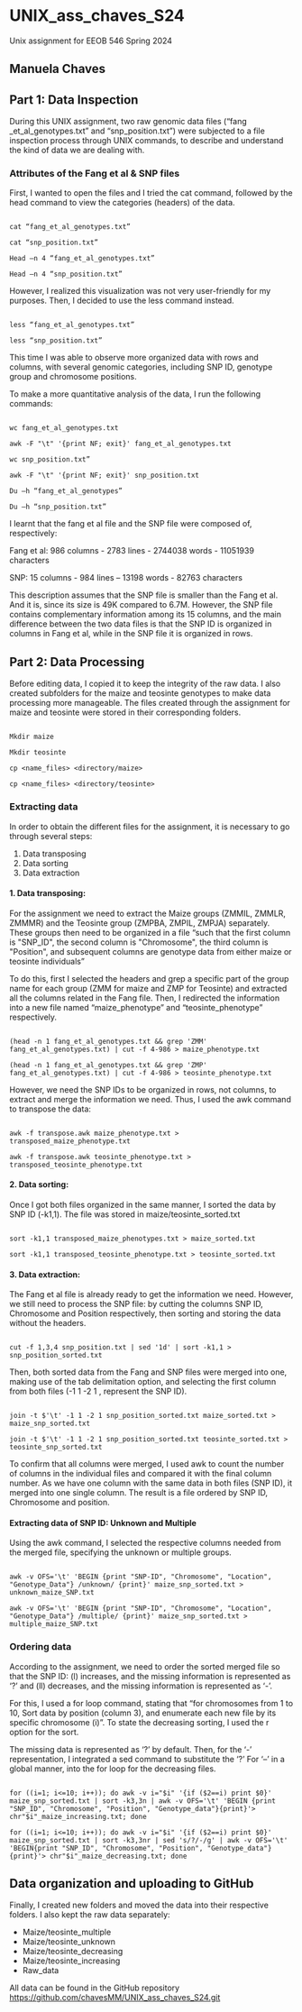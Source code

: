 # UNIX_ass_chaves_S24
Unix assignment for EEOB 546 Spring 2024
## Manuela Chaves  

## Part 1: Data Inspection 

During this UNIX assignment, two raw genomic data files (“fang _et_al_genotypes.txt” and “snp_position.txt”) were subjected to a file inspection process through UNIX commands, to describe and understand the kind of data we are dealing with.   

### Attributes of the Fang et al & SNP files 

First, I wanted to open the files and I tried the cat command, followed by the head command to view the categories (headers) of the data. 

``` 

cat “fang_et_al_genotypes.txt” 

cat “snp_position.txt” 

Head –n 4 “fang_et_al_genotypes.txt” 

Head –n 4 “snp_position.txt” 

``` 

However, I realized this visualization was not very user-friendly for my purposes. Then, I decided to use the less command instead. 

``` 

less “fang_et_al_genotypes.txt” 

less “snp_position.txt” 

``` 

This time I was able to observe more organized data with rows and columns, with several genomic categories, including SNP ID, genotype group and chromosome positions.  

To make a more quantitative analysis of the data, I run the following commands: 

``` 

wc fang_et_al_genotypes.txt 

awk -F "\t" '{print NF; exit}' fang_et_al_genotypes.txt 

wc snp_position.txt” 

awk -F "\t" '{print NF; exit}' snp_position.txt 

Du –h “fang_et_al_genotypes” 

Du –h “snp_position.txt” 

```  

I learnt that the fang et al file and the SNP file were composed of, respectively: 

Fang et al: 986 columns - 2783 lines - 2744038 words - 11051939 characters 

SNP: 15 columns - 984 lines – 13198 words - 82763 characters 

This description assumes that the SNP file is smaller than the Fang et al. And it is, since its size is 49K compared to 6.7M. However, the SNP file contains complementary information among its 15 columns, and the main difference between the two data files is that the SNP ID is organized in columns in Fang et al, while in the SNP file it is organized in rows.    

 

## Part 2: Data Processing 

Before editing data, I copied it to keep the integrity of the raw data. I also created subfolders for the maize and teosinte genotypes to make data processing more manageable. The files created through the assignment for maize and teosinte were stored in their corresponding folders.  

``` 

Mkdir maize  

Mkdir teosinte  

cp <name_files> <directory/maize> 

cp <name_files> <directory/teosinte> 

```  

### Extracting data  

In order to obtain the different files for the assignment, it is necessary to go through several steps: 

1. Data transposing
2. Data sorting
3. Data extraction 

#### 1. Data transposing: 

For the assignment we need to extract the Maize groups (ZMMIL, ZMMLR, ZMMMR) and the Teosinte group (ZMPBA, ZMPIL, ZMPJA) separately. These groups then need to be organized in a file “such that the first column is "SNP_ID", the second column is "Chromosome", the third column is "Position", and subsequent columns are genotype data from either maize or teosinte individuals” 

To do this, first I selected the headers and grep a specific part of the group name for each group (ZMM for maize and ZMP for Teosinte) and extracted all the columns related in the Fang file. Then, I redirected the information into a new file named “maize_phenotype” and “teosinte_phenotype” respectively.  

```  

(head -n 1 fang_et_al_genotypes.txt && grep 'ZMM' fang_et_al_genotypes.txt) | cut -f 4-986 > maize_phenotype.txt 

(head -n 1 fang_et_al_genotypes.txt && grep 'ZMP' fang_et_al_genotypes.txt) | cut -f 4-986 > teosinte_phenotype.txt 

``` 

However, we need the SNP IDs to be organized in rows, not columns, to extract and merge the information we need. Thus, I used the awk command to transpose the data: 

```  

awk -f transpose.awk maize_phenotype.txt > transposed_maize_phenotype.txt  

awk -f transpose.awk teosinte_phenotype.txt > transposed_teosinte_phenotype.txt 

``` 

#### 2. Data sorting: 

Once I got both files organized in the same manner, I sorted the data by SNP ID (-k1,1). The file was stored in maize/teosinte_sorted.txt 

```  

sort -k1,1 transposed_maize_phenotypes.txt > maize_sorted.txt 

sort -k1,1 transposed_teosinte_phenotype.txt > teosinte_sorted.txt  

``` 

#### 3. Data extraction: 

The Fang et al file is already ready to get the information we need. However, we still need to process the SNP file: by cutting the columns SNP ID, Chromosome and Position respectively, then sorting and storing the data without the headers.  

```  

cut -f 1,3,4 snp_position.txt | sed '1d' | sort -k1,1 > snp_position_sorted.txt  

``` 

Then, both sorted data from the Fang and SNP files were merged into one, making use of the tab delimitation option, and selecting the first column from both files (-1 1 -2 1 , represent the SNP ID). 

 ``` 

join -t $'\t' -1 1 -2 1 snp_position_sorted.txt maize_sorted.txt > maize_snp_sorted.txt 

join -t $'\t' -1 1 -2 1 snp_position_sorted.txt teosinte_sorted.txt > teosinte_snp_sorted.txt 

```  

To confirm that all columns were merged, I used awk to count the number of columns in the individual files and compared it with the final column number. As we have one column with the same data in both files (SNP ID), it merged into one single column. The result is a file ordered by SNP ID, Chromosome and position. 

#### Extracting data of SNP ID: Unknown and Multiple  

Using the awk command, I selected the respective columns needed from the merged file, specifying the unknown or multiple groups. 

```  

awk -v OFS='\t' 'BEGIN {print "SNP-ID", "Chromosome", "Location", "Genotype_Data"} /unknown/ {print}' maize_snp_sorted.txt > unknown_maize_SNP.txt 

awk -v OFS='\t' 'BEGIN {print "SNP-ID", "Chromosome", "Location", "Genotype_Data"} /multiple/ {print}' maize_snp_sorted.txt > multiple_maize_SNP.txt 

``` 

### Ordering data 

According to the assignment, we need to order the sorted merged file so that the SNP ID: (l) increases, and the missing information is represented as ‘?’ and (ll) decreases, and the missing information is represented as ‘-’.  

For this, I used a for loop command, stating that “for chromosomes from 1 to 10, Sort data by position (column 3), and enumerate each new file by its specific chromosome (i)”. To state the decreasing sorting, I used the r option for the sort. 

The missing data is represented as ‘?’ by default. Then, for the ‘-’ representation, I integrated a sed command to substitute the ‘?’ For ‘–’ in a global manner, into the for loop for the decreasing files. 

``` 

for ((i=1; i<=10; i++)); do awk -v i="$i" '{if ($2==i) print $0}' maize_snp_sorted.txt | sort -k3,3n | awk -v OFS='\t' 'BEGIN {print "SNP_ID", "Chromosome", "Position", "Genotype_data"}{print}'> chr"$i"_maize_increasing.txt; done 

for ((i=1; i<=10; i++)); do awk -v i="$i" '{if ($2==i) print $0}' maize_snp_sorted.txt | sort -k3,3nr | sed 's/?/-/g' | awk -v OFS='\t' 'BEGIN{print "SNP_ID", "Chromosome", "Position", "Genotype_data"}{print}'> chr"$i"_maize_decreasing.txt; done 

``` 

## Data organization and uploading to GitHub 

Finally, I created new folders and moved the data into their respective folders. I also kept the raw data separately:  

- Maize/teosinte_multiple 
- Maize/teosinte_unknown
- Maize/teosinte_decreasing
- Maize/teosinte_increasing
- Raw_data   

All data can be found in the GitHub repository https://github.com/chavesMM/UNIX_ass_chaves_S24.git 
